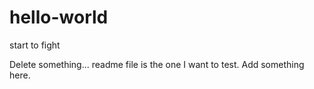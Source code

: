 # hello-world
start to fight

Delete something... readme file is the one I want to test.
Add something here.

